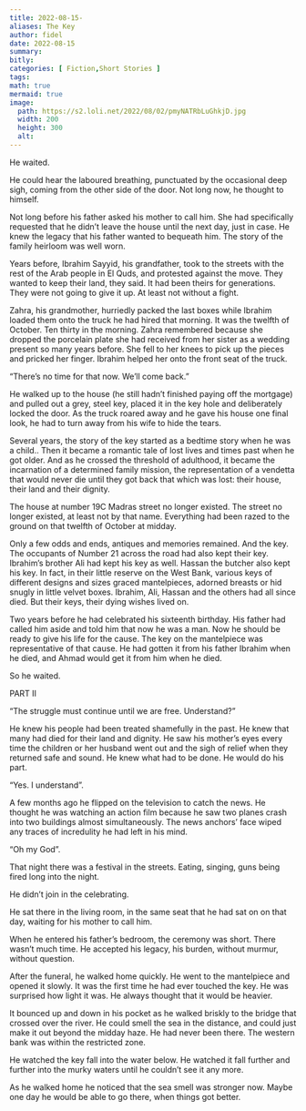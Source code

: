 ```yaml
---
title: 2022-08-15-
aliases: The Key
author: fidel
date: 2022-08-15
summary: 
bitly: 
categories: [ Fiction,Short Stories ]
tags: 
math: true
mermaid: true
image:
  path: https://s2.loli.net/2022/08/02/pmyNATRbLuGhkjD.jpg
  width: 200 
  height: 300 
  alt:
---
```


<!---Monday 15 August 2022--->


He waited.

He could hear the laboured breathing, punctuated by the occasional deep sigh, coming from the other side of the door. Not long now, he thought to himself.

Not long before his father asked his mother to call him. She had specifically requested that he didn’t leave the house until the next day, just in case. He knew the legacy that his father wanted to bequeath him. The story of the family heirloom was well worn.

Years before, Ibrahim Sayyid, his grandfather, took to the streets with the rest of the Arab people in El Quds, and protested against the move. They wanted to keep their land, they said. It had been theirs for generations. They were not going to give it up. At least not without a fight.

Zahra, his grandmother, hurriedly packed the last boxes while Ibrahim loaded them onto the truck he had hired that morning. It was the twelfth of October. Ten thirty in the morning. Zahra remembered because she dropped the porcelain plate she had received from her sister as a wedding present so many years before. She fell to her knees to pick up the pieces and pricked her finger. Ibrahim helped her onto the front seat of the truck.

“There’s no time for that now. We’ll come back.”

He walked up to the house (he still hadn’t finished paying off the mortgage) and pulled out a grey, steel key, placed it in the key hole and deliberately locked the door. As the truck roared away and he gave his house one final look, he had to turn away from his wife to hide the tears.

Several years, the story of the key started as a bedtime story when he was a child.. Then it became a romantic tale of lost lives and times past when he got older. And as he crossed the threshold of adulthood, it became the incarnation of a determined family mission, the representation of a vendetta that would never die until they got back that which was lost: their house, their land and their dignity.

The house at number 19C Madras street no longer existed. The street no longer existed, at least not by that name. Everything had been razed to the ground on that twelfth of October at midday.

Only a few odds and ends, antiques and memories remained. And the key. The occupants of Number 21 across the road had also kept their key. Ibrahim’s brother Ali had kept his key as well. Hassan the butcher also kept his key. In fact, in their little reserve on the West Bank, various keys of different designs and sizes graced mantelpieces, adorned breasts or hid snugly in little velvet boxes. Ibrahim, Ali, Hassan and the others had all since died. But their keys, their dying wishes lived on.

Two years before he had celebrated his sixteenth birthday. His father had called him aside and told him that now he was a man. Now he should be ready to give his life for the cause. The key on the mantelpiece was representative of that cause. He had gotten it from his father Ibrahim when he died, and Ahmad would get it from him when he died.

So he waited.

  
PART II

“The struggle must continue until we are free. Understand?”

  
He knew his people had been treated shamefully in the past. He knew that many had died for their land and dignity. He saw his mother’s eyes every time the children or her husband went out and the sigh of relief when they returned safe and sound. He knew what had to be done. He would do his part.

“Yes. I understand”.

A few months ago he flipped on the television to catch the news. He thought he was watching an action film because he saw two planes crash into two buildings almost simultaneously. The news anchors’ face wiped any traces of incredulity he had left in his mind.

“Oh my God”.

That night there was a festival in the streets. Eating, singing, guns being fired long into the night.

He didn’t join in the celebrating.

He sat there in the living room, in the same seat that he had sat on on that day, waiting for his mother to call him.

When he entered his father’s bedroom, the ceremony was short. There wasn’t much time. He accepted his legacy, his burden, without murmur, without question.

After the funeral, he walked home quickly. He went to the mantelpiece and opened it slowly. It was the first time he had ever touched the key. He was surprised how light it was. He always thought that it would be heavier.

It bounced up and down in his pocket as he walked briskly to the bridge that crossed over the river. He could smell the sea in the distance, and could just make it out beyond the midday haze. He had never been there. The western bank was within the restricted zone.

He watched the key fall into the water below. He watched it fall further and further into the murky waters until he couldn’t see it any more.

As he walked home he noticed that the sea smell was stronger now. Maybe one day he would be able to go there, when things got better.